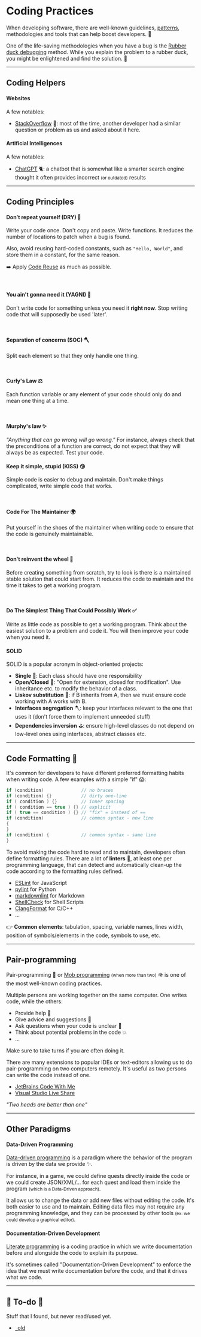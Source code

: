 # Coding Practices

<div class="row row-cols-md-2"><div>

When developing software, there are well-known guidelines, [patterns](../dp/index.md), methodologies and tools that can help boost developers. 🥇
</div><div>

One of the life-saving methodologies when you have a bug is the [Rubber duck debugging](https://en.wikipedia.org/wiki/Rubber_duck_debugging) method. While you explain the problem to a rubber duck, you might be enlightened and find the solution. 🦆
</div></div>

<hr class="sep-both">

## Coding Helpers

<div class="row row-cols-md-2"><div>

#### Websites

A few notables:

* [StackOverflow](https://stackoverflow.com/) 🍹: most of the time, another developer had a similar question or problem as us and asked about it here.
</div><div>

#### Artificial Intelligences

A few notables:

* [ChatGPT](https://chat.openai.com/) 🐈: a chatbot that is somewhat like a smarter search engine thought it often provides incorrect <small>(or outdated)</small> results
</div></div>

<hr class="sep-both">

## Coding Principles

<div class="row row-cols-md-2"><div>

#### Don’t repeat yourself (DRY) 🎰

Write your code once. Don't copy and paste. Write functions. It reduces the number of locations to patch when a bug is found.

Also, avoid reusing hard-coded constants, such as `"Hello, World"`, and store them in a constant, for the same reason.

➡️ Apply [Code Reuse](https://en.wikipedia.org/wiki/Code_reuse) as much as possible.

<br>

#### You ain't gonna need it (YAGNI) 🚮

Don't write code for something unless you need it **right now**. Stop writing code that will supposedly be used 'later'.

<br>

#### Separation of concerns (SOC) 🪓

Split each element so that they only handle one thing.

<br>

#### Curly's Law ⚖️

Each function variable or any element of your code should only do and mean one thing at a time.

<br>

#### Murphy's law ✨

*"Anything that can go wrong will go wrong."* For instance, always check that the preconditions of a function are correct, do not expect that they will always be as expected. Test your code.
</div><div>

#### Keep it simple, stupid (KISS) 😘

Simple code is easier to debug and maintain. Don't make things complicated, write simple code that works.

<br>

#### Code For The Maintainer 🌍

Put yourself in the shoes of the maintainer when writing code to ensure that the code is genuinely maintainable.

<br>

#### Don't reinvent the wheel 🛞

Before creating something from scratch, try to look is there is a maintained stable solution that could start from. It reduces the code to maintain and the time it takes to get a working program. 

<br>

#### Do The Simplest Thing That Could Possibly Work ✅

Write as little code as possible to get a working program. Think about the easiest solution to a problem and code it. You will then improve your code when you need it.

#### SOLID

SOLID is a popular acronym in object-oriented projects:

* **Single** 📝: Each class should have one responsibility
* **Open/Closed** 🥨: "Open for extension, closed for modification". Use inheritance etc. to modify the behavior of a class.
* **Liskov substitution** 👻: if B inherits from A, then we must ensure code working with A works with B.
* **Interfaces segregation** 🪓: keep your interfaces  relevant to the one that uses it (don't force them to implement unneeded stuff)
* **Dependencies inversion** ⛳: ensure high-level classes do not depend on low-level ones using interfaces, abstract classes etc.
</div></div>

<hr class="sep-both">

## Code Formatting 🧼

<div class="row row-cols-md-2"><div>

It's common for developers to have different preferred formatting habits when writing code. A few examples with a simple "if" 😱:

```c
if (condition)              // no braces
if (condition) {}           // dirty one-line
if ( condition ) {}         // inner spacing
if ( condition == true ) {} // explicit 
if ( true == condition ) {} // "fix" = instead of ==
if (condition)              // common syntax - new line
{
}
if (condition) {            // common syntax - same line
}
```
</div><div>

To avoid making the code hard to read and to maintain, developers often define formatting rules. There are a lot of **linters** 🫧, at least one per programming language, that can detect and automatically clean-up the code according to the formatting rules defined.

* [ESLint](https://eslint.org/) for JavaScript
* [pylint](https://pylint.org/) for Python
* [markdownlint](https://github.com/DavidAnson/markdownlint) for Markdown
* [ShellCheck](https://www.shellcheck.net/) for Shell Scripts
* [ClangFormat](https://clang.llvm.org/docs/ClangFormat.html) for C/C++
* ...

👉 **Common elements**: tabulation, spacing, variable names, lines width, position of symbols/elements in the code, symbols to use, etc.
</div></div>

<hr class="sep-both">

## Pair-programming

<div class="row row-cols-md-2"><div>

Pair-programming 🪷 or [Mob programming](https://en.wikipedia.org/wiki/Mob_programming) <small>(when more than two)</small> 🪖 is one of the most well-known coding practices.

Multiple persons are working together on the same computer. One writes code, while the others:

* Provide help 🍻
* Give advice and suggestions 🎫
* Ask questions when your code is unclear 🤔
* Think about potential problems in the code 💥
* ...
</div><div>

Make sure to take turns if you are often doing it.

There are many extensions to popular IDEs or text-editors allowing us to do pair-programming on two computers remotely. It's useful as two persons can write the code instead of one.

* [JetBrains Code With Me](https://www.jetbrains.com/code-with-me/)
* [Visual Studio Live Share](https://visualstudio.microsoft.com/services/live-share/)

*"Two heads are better than one"*
</div></div>

<hr class="sep-both">

## Other Paradigms

<div class="row row-cols-md-2"><div>

#### Data-Driven Programming

[Data-driven programming](https://en.wikipedia.org/wiki/Data-driven_programming) is a paradigm where the behavior of the program is driven by the data we provide ✨.

For instance, in a game, we could define quests directly inside the code or we could create JSON/XML/... for each quest and load them inside the program <small>(which is a Data-Driven approach)</small>. 

It allows us to change the data or add new files without editing the code. It's both easier to use and to maintain. Editing data files may not require  any programming knowledge, and they can be processed by other tools <small>(ex: we could develop a graphical editor)</small>.
</div><div>

#### Documentation-Driven Development

[Literate programming](https://en.wikipedia.org/wiki/Literate_programming) is a coding practice in which we write documentation before and alongside the code to explain its purpose.

It's sometimes called "Documentation-Driven Development" to enforce the idea that we must write documentation before the code, and that it drives what we code.
</div></div>

<hr class="sep-both">

## 👻 To-do 👻

Stuff that I found, but never read/used yet.

<div class="row row-cols-md-2"><div>

* [_old](_old.md)
</div><div>
</div></div>